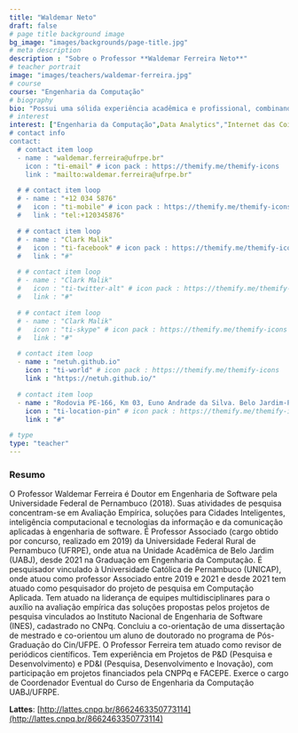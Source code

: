 ```yaml
---
title: "Waldemar Neto"
draft: false
# page title background image
bg_image: "images/backgrounds/page-title.jpg"
# meta description
description : "Sobre o Professor **Waldemar Ferreira Neto**"
# teacher portrait
image: "images/teachers/waldemar-ferreira.jpg"
# course
course: "Engenharia da Computação"
# biography
bio: "Possui uma sólida experiência acadêmica e profissional, combinando conhecimento teórico aprofundado com prática no campo. Ele é especializado em Engenharia de Software, com diversas publicações e pesquisas em sua área, além de ter atuado na indústria."
# interest
interest: ["Engenharia da Computação",Data Analytics","Internet das Coisas"]
# contact info
contact:
  # contact item loop
  - name : "waldemar.ferreira@ufrpe.br"
    icon : "ti-email" # icon pack : https://themify.me/themify-icons
    link : "mailto:waldemar.ferreira@ufrpe.br"

  # # contact item loop
  # - name : "+12 034 5876"
  #   icon : "ti-mobile" # icon pack : https://themify.me/themify-icons
  #   link : "tel:+120345876"

  # # contact item loop
  # - name : "Clark Malik"
  #   icon : "ti-facebook" # icon pack : https://themify.me/themify-icons
  #   link : "#"

  # # contact item loop
  # - name : "Clark Malik"
  #   icon : "ti-twitter-alt" # icon pack : https://themify.me/themify-icons
  #   link : "#"

  # # contact item loop
  # - name : "Clark Malik"
  #   icon : "ti-skype" # icon pack : https://themify.me/themify-icons
  #   link : "#"

  # contact item loop
  - name : "netuh.github.io"
    icon : "ti-world" # icon pack : https://themify.me/themify-icons
    link : "https://netuh.github.io/"

  # contact item loop
  - name : "Rodovia PE-166, Km 03, Euno Andrade da Silva. Belo Jardim-PE. CEP: 55156-580"
    icon : "ti-location-pin" # icon pack : https://themify.me/themify-icons
    link : "#"

# type
type: "teacher"
---
```


### Resumo

O Professor Waldemar Ferreira é Doutor em Engenharia de Software pela Universidade Federal de Pernambuco (2018). Suas atividades de pesquisa concentram-se em Avaliação Empírica, soluções para Cidades Inteligentes, inteligência computacional e tecnologias da informação e da comunicação aplicadas à engenharia de software. É Professor Associado (cargo obtido por concurso, realizado em 2019) da Universidade Federal Rural de Pernambuco (UFRPE), onde atua na Unidade Acadêmica de Belo Jardim (UABJ), desde 2021 na Graduação em Engenharia da Computação. É pesquisador vinculado à Universidade Católica de Pernambuco (UNICAP), onde atuou como professor Associado entre 2019 e 2021 e desde 2021 tem atuado como pesquisador do projeto de pesquisa em Computação Aplicada. Tem atuado na liderança de equipes multidisciplinares para o auxílio na avaliação empírica das soluções propostas pelos projetos de pesquisa vinculados ao Instituto Nacional de Engenharia de Software (INES), cadastrado no CNPq. Concluiu a co-orientação de uma dissertação de mestrado e co-orientou um aluno de doutorado no programa de Pós-Graduação do Cin/UFPE. O Professor Ferreira tem atuado como revisor de periódicos científicos. Tem experiência em Projetos de P&D (Pesquisa e Desenvolvimento) e PD&I (Pesquisa, Desenvolvimento e Inovação), com participação em projetos financiados pela CNPPq e FACEPE. Exerce o cargo de Coordenador Eventual do Curso de Engenharia da Computação UABJ/UFRPE.

**Lattes**: [http://lattes.cnpq.br/8662463350773114](http://lattes.cnpq.br/8662463350773114)